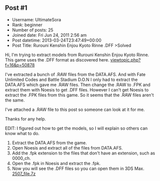 ## Post #1
- Username: UltimateSora
- Rank: beginner
- Number of posts: 25
- Joined date: Fri Jun 24, 2011 2:56 am
- Post datetime: 2013-03-24T23:47:49+00:00
- Post Title: Rurouni Kenshin Enjou Kyoto Rinne .DFF >Solved

Hi, I'm trying to extract models from Rurouni Kenshin Enjou Kyoto Rinne. This game uses the .DFF format as discovered here.
[viewtopic.php?f=16&p=50878](http://forum.xentax.com/viewtopic.php?f=16&p=50878)

I've extracted a bunch of .RAW files from the DATA.AFS. And with Fate Unlimited Codes and Battle Stadium D.O.N I only had to extract the DATA.AFS which gave me .RAW files. Then change the .RAW to .FPK and extract them with Noesis to get .DFF files. However I can't get Noesis to extract the .FPK files from this game. So it seems that the .RAW files aren't the same.

I've attached a .RAW file to this post so someone can look at it for me.

Thanks for any help.  

EDIT:
I figured out how to get the models, so I will explain so others can know what to do.
1. Extract the DATA.AFS from the game.
2. Open Noesis and extract all of the files from DATA.AFS.
3. Add the .fpk extension to the files that don't have an extension, such as 0000_ch.
4. Open the .fpk in Noesis and extract the .fpk.
5. Now you will see the .DFF files so you can open them in 3DS Max.
[2507_file.7z](https://xentaxbackup.github.io/file/6287_2507_file.7z)
